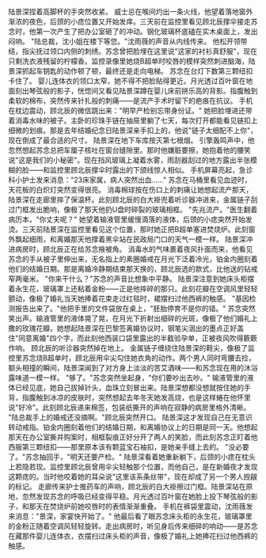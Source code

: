 陆景深捏着高脚杯的手突然收紧。
威士忌在喉间灼出一条火线，他望着落地窗外渐浓的夜色，后颈的小痣位置又开始发痒。三天前在监控里看见顾北辰撑伞接走苏念时，他第一次产生了把办公室砸了的冲动。钢化玻璃杯底磕在实木桌面上，发出闷响。
"陆总裁，沈小姐在楼下等您。"沈雨薇的声音从内线传来。
他松开领带结，指尖抚过领口内侧的刺绣。苏念曾把脸埋在这里说"这家的衬衫真舒服"，现在只剩洗衣液残留的柠檬香。监控录像里她烧B超单时咬唇的模样突然刺进脑海，陆景深抓起车钥匙的动作顿了顿，最终还是走向电梯。
苏念在台灯下数第三颗纽扣卡住了。
婴儿连体衣的领口太窄，她不得不把脸贴得更近。月光透过百叶窗在地面刻出琴弦般的影子，恍惚间又看见陆景深蹲在婴儿床前拼乐高的背影。指腹触到柔软的棉布，突然传来针扎般的刺痛——是流产手术时留下的疤痕在抗议。
手机在枕边震动，顾北辰的微信跳出来："明早产检别忘带身份证。"
她把脸埋进还带着消毒水味的被子。主卧的珍珠手链在抽屉里躺了七天，每次打开都能看见链扣上细微的划痕。那是去年结婚纪念日陆景深亲手扣上的，他说"链子太细配不上你"，现在倒成了最合适的尺寸。
陆景深在地下车库按灭第七根烟。
引擎轰鸣声中，他忽然想起苏念总把车厘子核吐在窗台缝隙里。那时他嫌脏要擦，她抱着他的腰笑说"这是我们的小秘密"。现在挡风玻璃上凝着水雾，雨刮器刮过的地方露出半张模糊的脸——和监控里顾北辰撑伞时露出的下颌线惊人相似。
手机屏幕亮起，急诊科小护士发来消息："23床家属，病人突然出血……"
苏念在马桶里看见血迹时，天花板的白炽灯突然变得很亮。
消毒棉球按在伤口上的刺痛让她想起流产那天，陆景深在走廊里摔了保温杯。此刻顾北辰的白大褂兜着听诊器冲进来，金属链子刮过门框发出脆响，像极了那天他扔U盘时碎裂的玻璃相框。
"先兆流产。"医生翻着病历本，"你丈夫呢？"
她望着输液管里缓慢滴落的液体，后颈的小痣突然开始发烫。三天前陆景深在监控里看见这个位置，那时她正把B超单塞进焚烧炉。此刻窗外飘起细雨，和离婚那天他撑着黑伞站在民政局门口的天气一模一样。
陆景深冲进病房时，顾北辰正在给苏念掖被角。
消毒水的气味裹着夜风扑面而来，他看见苏念的手从被子里伸出来，无名指上的素圈婚戒在月光下泛着冷光，铂金内圈刻着他们的结婚日期。那是离婚冷静期结束那天换的，顾北辰选的款式，比他送的钻戒窄两毫米。
"你来干什么？"苏念的声音比想象中平静。
陆景深注意到她床头柜摆着永生花，玻璃罩上还粘着金粉——正是他摔碎的那只。此刻花瓣在空调风里轻轻颤动，像极了婚礼当天她捧着花束走过红毯时，裙摆扫过他西裤的触感。
"基因检测报告出来了。"他把手里的文件袋放在桌上，"胚胎停育不是你的错。"
苏念突然笑出声。输液管里的液体晃了晃，在月光下折射出细碎的光斑，像极了他们婚礼上撒的玫瑰花瓣。她想起陆景深在巴黎签离婚协议时，钢笔尖洇出的墨点正好盖住"同意离婚"四个字，而此刻他西装口袋里露出的半截验孕单，正被夜风吹得簌簌作响。
顾北辰的听诊器突然掉在地上。
金属链子缠绕住陆景深的鞋尖，像极了监控里苏念烧B超单时，顾北辰用伞尖勾住她衣角的动作。两个男人同时弯腰去捡，额头相撞的瞬间，陆景深闻到了对方身上淡淡的苦艾酒味——和苏念现在用的沐浴露味道一模一样。
"够了。"苏念突然坐起身，"你们要吵出去吵。"
输液管里的液体已经见底，她自己拔掉针头，血珠立刻冒出来。陆景深想都没想就按住她的手背，指腹触到冰凉的皮肤时，突然想起去年冬天她发高烧，也是这样蜷在他怀里说"好冷"。此刻顾北辰递来棉签，包装纸撕开的声响在寂静的病房里格外清晰。
"陆总裁手上的婚戒还没摘啊。"顾北辰突然开口。
陆景深这才发现自己在无意识转动戒指。铂金内圈刻着他们的结婚日期，和离婚协议上的日期是同一天。他想起那天在办公室撕并购案时，相框裂痕正好分开了两人的笑脸，而此刻苏念正盯着他西服第三颗纽扣——那里原本该有颗蓝宝石袖扣，是她亲手缝上去的。
"没必要了。"苏念抽回手，"明天还要产检。"
陆景深看着她重新躺下，后颈的小痣在枕头上若隐若现。监控里顾北辰曾用伞尖轻触那个位置，而他自己，是在新婚夜才发现这颗痣的。当时他咬着她的耳朵说"这里该系条丝带"，现在却成了另一个男人觊觎的标记。
走廊传来护士推药车的声响，顾北辰的白大褂擦过门框。陆景深站在原地，忽然发现苏念的呼吸已经变得平稳。月光透过百叶窗在她脸上投下琴弦般的影子，和那天在焚烧炉前她咬唇时的表情渐渐重叠。
手机在裤袋里震动，沈雨薇发来消息："景深，家宴快开始了。"
他最后看了眼苏念床头柜的永生花，玻璃罩里的金粉正随着空调风轻轻旋转。走出病房时，听见身后传来细碎的响动——是苏念在藏那件婴儿连体衣，衣摆扫过床头柜的声音，像极了婚礼上她捧花扫过他西裤的触感。